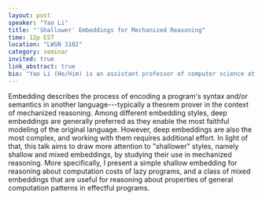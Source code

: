 ```yaml
---
layout: post
speaker: "Yao Li"
title: "'Shallower' Embeddings for Mechanized Reasoning"
time: 12p EST
location: "LWSN 3102"
category: seminar
invited: true
link_abstract: true
bio: "Yao Li (He/Him) is an assistant professor of computer science at Portland State University. His main research area is in functional programming, interactive theorem proving, and program verification. His current research focuses on using interactive theorem provers to verify existing programs written without verification in mind. Some of his past work includes the verification of the DeepSpec web server and the verification of Haskell's containers library (using hs-to-coq). He obtained his Ph.D. from the University of Pennsylvania in 2022, under the supervision of Stephanie Weirich. Before that, he obtained a MS degree and a BS degree from Shanghai Jiao Tong University in 2016 and 2013, respectively."
---
```

Embedding describes the process of encoding a program's syntax and/or semantics in another language---typically a theorem prover in the context of mechanized reasoning. Among different embedding styles, deep embeddings are generally preferred as they enable the most faithful modeling of the original language. However, deep embeddings are also the most complex, and working with them requires additional effort. In light of that, this talk aims to draw more attention to "shallower" styles, namely shallow and mixed embeddings, by studying their use in mechanized reasoning. More specifically, I present a simple shallow embedding for reasoning about computation costs of lazy programs, and a class of mixed embeddings that are useful for reasoning about properties of general computation patterns in effectful programs.
